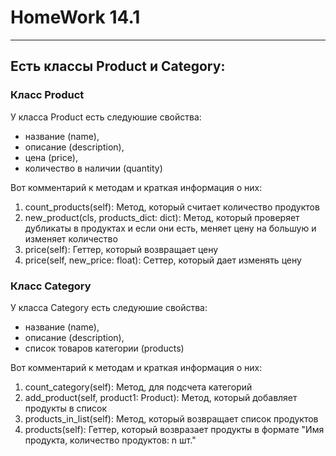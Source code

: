 #   HomeWork 14.1
_____________
## Есть классы Product и Category:

### Класс Product

У класса Product есть следуюшие свойства:
- название (name),
- описание (description),
- цена (price),
- количество в наличии (quantity)

Вот комментарий к методам и краткая информация о них:

1. count_products(self): Метод, который считает количество продуктов
2. new_product(cls, products_dict: dict): Метод, который проверяет дубликаты в продуктах и если они есть, меняет цену на большую и изменяет количество
3. price(self): Геттер, который возвращает цену
4. price(self, new_price: float): Сеттер, который дает изменять цену

### Класс Category

У класса Category есть следуюшие свойства:
- название (name),
- описание (description),
- список товаров категории (products)

Вот комментарий к методам и краткая информация о них:

1. count_category(self): Метод, для подсчета категорий
2. add_product(self, product1: Product): Метод, который добавляет продукты в список
3. products_in_list(self): Метод, который возвращает список продуктов
4. products(self): Геттер, который возвразает продукты в формате "Имя продукта, количество продуктов: n шт."


